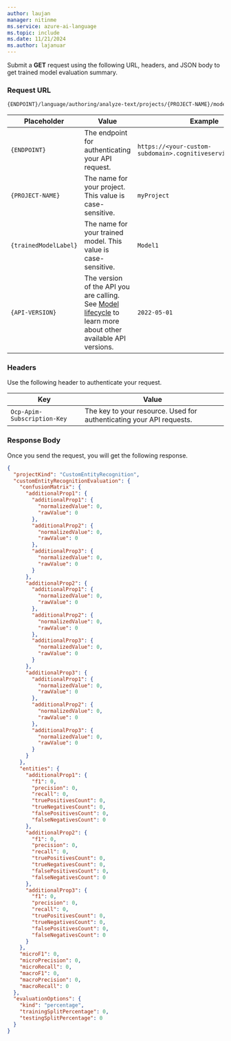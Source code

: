 ```yaml
---
author: laujan
manager: nitinme
ms.service: azure-ai-language
ms.topic: include
ms.date: 11/21/2024
ms.author: lajanuar
---
```




Submit a **GET** request using the following URL, headers, and JSON body to get trained model evaluation summary.


### Request URL

```rest
{ENDPOINT}/language/authoring/analyze-text/projects/{PROJECT-NAME}/models/{trainedModelLabel}/evaluation/summary-result?api-version={API-VERSION}
```

|Placeholder  |Value  | Example |
|---------|---------|---------|
|`{ENDPOINT}`     | The endpoint for authenticating your API request.   | `https://<your-custom-subdomain>.cognitiveservices.azure.com` |
|`{PROJECT-NAME}`     | The name for your project. This value is case-sensitive.   | `myProject` |
|`{trainedModelLabel}`     | The name for your trained model. This value is case-sensitive.   | `Model1` |
|`{API-VERSION}`     | The version of the API you are calling. See [Model lifecycle](../../../concepts/model-lifecycle.md#choose-the-model-version-used-on-your-data) to learn more about other available API versions.  | `2022-05-01` |


### Headers

Use the following header to authenticate your request. 

|Key|Value|
|--|--|
|`Ocp-Apim-Subscription-Key`| The key to your resource. Used for authenticating your API requests.|

### Response Body

Once you send the request, you will get the following response.

```json
{
  "projectKind": "CustomEntityRecognition",
  "customEntityRecognitionEvaluation": {
    "confusionMatrix": {
      "additionalProp1": {
        "additionalProp1": {
          "normalizedValue": 0,
          "rawValue": 0
        },
        "additionalProp2": {
          "normalizedValue": 0,
          "rawValue": 0
        },
        "additionalProp3": {
          "normalizedValue": 0,
          "rawValue": 0
        }
      },
      "additionalProp2": {
        "additionalProp1": {
          "normalizedValue": 0,
          "rawValue": 0
        },
        "additionalProp2": {
          "normalizedValue": 0,
          "rawValue": 0
        },
        "additionalProp3": {
          "normalizedValue": 0,
          "rawValue": 0
        }
      },
      "additionalProp3": {
        "additionalProp1": {
          "normalizedValue": 0,
          "rawValue": 0
        },
        "additionalProp2": {
          "normalizedValue": 0,
          "rawValue": 0
        },
        "additionalProp3": {
          "normalizedValue": 0,
          "rawValue": 0
        }
      }
    },
    "entities": {
      "additionalProp1": {
        "f1": 0,
        "precision": 0,
        "recall": 0,
        "truePositivesCount": 0,
        "trueNegativesCount": 0,
        "falsePositivesCount": 0,
        "falseNegativesCount": 0
      },
      "additionalProp2": {
        "f1": 0,
        "precision": 0,
        "recall": 0,
        "truePositivesCount": 0,
        "trueNegativesCount": 0,
        "falsePositivesCount": 0,
        "falseNegativesCount": 0
      },
      "additionalProp3": {
        "f1": 0,
        "precision": 0,
        "recall": 0,
        "truePositivesCount": 0,
        "trueNegativesCount": 0,
        "falsePositivesCount": 0,
        "falseNegativesCount": 0
      }
    },
    "microF1": 0,
    "microPrecision": 0,
    "microRecall": 0,
    "macroF1": 0,
    "macroPrecision": 0,
    "macroRecall": 0
  },
  "evaluationOptions": {
    "kind": "percentage",
    "trainingSplitPercentage": 0,
    "testingSplitPercentage": 0
  }
}

```
